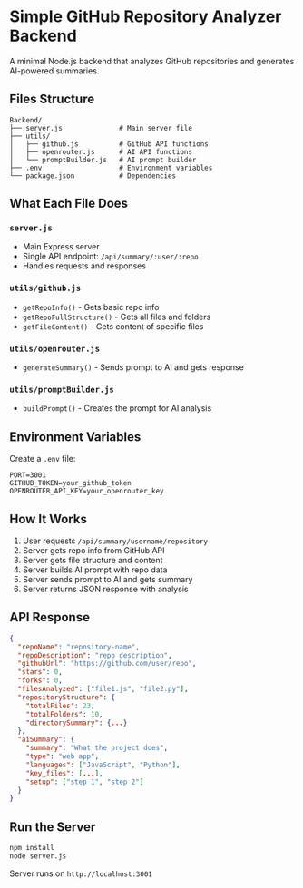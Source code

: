 # Simple GitHub Repository Analyzer Backend

A minimal Node.js backend that analyzes GitHub repositories and generates AI-powered summaries.

## Files Structure

```
Backend/
├── server.js              # Main server file
├── utils/
│   ├── github.js          # GitHub API functions
│   ├── openrouter.js      # AI API functions
│   └── promptBuilder.js   # AI prompt builder
├── .env                   # Environment variables
└── package.json           # Dependencies
```

## What Each File Does

### `server.js`
- Main Express server
- Single API endpoint: `/api/summary/:user/:repo`
- Handles requests and responses

### `utils/github.js`
- `getRepoInfo()` - Gets basic repo info
- `getRepoFullStructure()` - Gets all files and folders
- `getFileContent()` - Gets content of specific files

### `utils/openrouter.js`
- `generateSummary()` - Sends prompt to AI and gets response

### `utils/promptBuilder.js`
- `buildPrompt()` - Creates the prompt for AI analysis

## Environment Variables

Create a `.env` file:
```
PORT=3001
GITHUB_TOKEN=your_github_token
OPENROUTER_API_KEY=your_openrouter_key
```

## How It Works

1. User requests `/api/summary/username/repository`
2. Server gets repo info from GitHub API
3. Server gets file structure and content
4. Server builds AI prompt with repo data
5. Server sends prompt to AI and gets summary
6. Server returns JSON response with analysis

## API Response

```json
{
  "repoName": "repository-name",
  "repoDescription": "repo description",
  "githubUrl": "https://github.com/user/repo",
  "stars": 0,
  "forks": 0,
  "filesAnalyzed": ["file1.js", "file2.py"],
  "repositoryStructure": {
    "totalFiles": 23,
    "totalFolders": 10,
    "directorySummary": {...}
  },
  "aiSummary": {
    "summary": "What the project does",
    "type": "web app",
    "languages": ["JavaScript", "Python"],
    "key_files": [...],
    "setup": ["step 1", "step 2"]
  }
}
```

## Run the Server

```bash
npm install
node server.js
```

Server runs on `http://localhost:3001`
